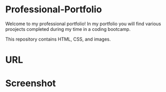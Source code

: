# Professional-Portfolio

<p>Welcome to my professional portfolio! In my portfolio you will find various proojects completed during my time in a coding bootcamp.</p>

<p>This repository contains HTML, CSS, and images.</p>

<h1>URL</h1>

<h1>Screenshot</h1>